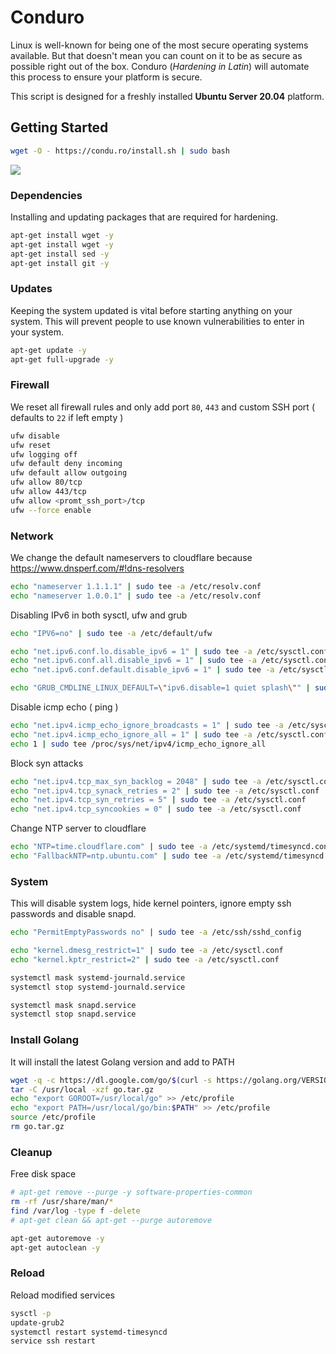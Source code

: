 # Conduro 
Linux is well-known for being one of the most secure operating systems available. But that doesn't mean you can count on it to be as secure as possible right out of the box. Conduro (_Hardening in Latin_) will automate this process to ensure your platform is secure.

This script is designed for a freshly installed **Ubuntu Server 20.04** platform.

## Getting Started

```bash
wget -O - https://condu.ro/install.sh | sudo bash
```
![](https://i.imgur.com/L162OHE.gif)

### Dependencies
Installing and updating packages that are required for hardening.

```bash
apt-get install wget -y
apt-get install wget -y
apt-get install sed -y
apt-get install git -y
```

### Updates
Keeping the system updated is vital before starting anything on your system. This will prevent people to use known vulnerabilities to enter in your system.

```bash
apt-get update -y
apt-get full-upgrade -y
```

### Firewall
We reset all firewall rules and only add port `80`, `443` and custom SSH port ( defaults to `22` if left empty )
```bash
ufw disable
ufw reset
ufw logging off
ufw default deny incoming
ufw default allow outgoing
ufw allow 80/tcp
ufw allow 443/tcp
ufw allow <promt_ssh_port>/tcp
ufw --force enable
```

### Network
We change the default nameservers to cloudflare because https://www.dnsperf.com/#!dns-resolvers
```bash
echo "nameserver 1.1.1.1" | sudo tee -a /etc/resolv.conf
echo "nameserver 1.0.0.1" | sudo tee -a /etc/resolv.conf
```
Disabling IPv6 in both sysctl, ufw and grub
```bash
echo "IPV6=no" | sudo tee -a /etc/default/ufw

echo "net.ipv6.conf.lo.disable_ipv6 = 1" | sudo tee -a /etc/sysctl.conf
echo "net.ipv6.conf.all.disable_ipv6 = 1" | sudo tee -a /etc/sysctl.conf
echo "net.ipv6.conf.default.disable_ipv6 = 1" | sudo tee -a /etc/sysctl.conf

echo "GRUB_CMDLINE_LINUX_DEFAULT=\"ipv6.disable=1 quiet splash\"" | sudo tee -a /etc/default/grub
```
Disable icmp echo ( ping )
```bash
echo "net.ipv4.icmp_echo_ignore_broadcasts = 1" | sudo tee -a /etc/sysctl.conf
echo "net.ipv4.icmp_echo_ignore_all = 1" | sudo tee -a /etc/sysctl.conf
echo 1 | sudo tee /proc/sys/net/ipv4/icmp_echo_ignore_all
```
Block syn attacks
```bash
echo "net.ipv4.tcp_max_syn_backlog = 2048" | sudo tee -a /etc/sysctl.conf
echo "net.ipv4.tcp_synack_retries = 2" | sudo tee -a /etc/sysctl.conf
echo "net.ipv4.tcp_syn_retries = 5" | sudo tee -a /etc/sysctl.conf
echo "net.ipv4.tcp_syncookies = 0" | sudo tee -a /etc/sysctl.conf
```
Change NTP server to cloudflare
```bash
echo "NTP=time.cloudflare.com" | sudo tee -a /etc/systemd/timesyncd.conf
echo "FallbackNTP=ntp.ubuntu.com" | sudo tee -a /etc/systemd/timesyncd.conf
```

### System
This will disable system logs, hide kernel pointers, ignore empty ssh passwords and disable snapd.
```bash
echo "PermitEmptyPasswords no" | sudo tee -a /etc/ssh/sshd_config

echo "kernel.dmesg_restrict=1" | sudo tee -a /etc/sysctl.conf
echo "kernel.kptr_restrict=2" | sudo tee -a /etc/sysctl.conf

systemctl mask systemd-journald.service
systemctl stop systemd-journald.service

systemctl mask snapd.service
systemctl stop snapd.service
```

### Install Golang
It will install the latest Golang version and add to PATH
```bash
wget -q -c https://dl.google.com/go/$(curl -s https://golang.org/VERSION?m=text).linux-amd64.tar.gz -O go.tar.gz
tar -C /usr/local -xzf go.tar.gz
echo "export GOROOT=/usr/local/go" >> /etc/profile
echo "export PATH=/usr/local/go/bin:$PATH" >> /etc/profile
source /etc/profile
rm go.tar.gz
```

### Cleanup
Free disk space
```bash
# apt-get remove --purge -y software-properties-common
rm -rf /usr/share/man/*
find /var/log -type f -delete
# apt-get clean && apt-get --purge autoremove

apt-get autoremove -y
apt-get autoclean -y
```

### Reload
Reload modified services
```bash
sysctl -p
update-grub2
systemctl restart systemd-timesyncd
service ssh restart
```

